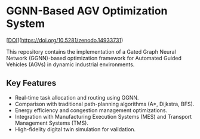# GGNN-Based AGV Optimization System

[[DOI](https://zenodo.org/badge/DOI/10.5281/zenodo.14933731.svg)](https://doi.org/10.5281/zenodo.14933731)

This repository contains the implementation of a Gated Graph Neural Network (GGNN)-based optimization framework for Automated Guided Vehicles (AGVs) in dynamic industrial environments.

## Key Features
- Real-time task allocation and routing using GGNN.
- Comparison with traditional path-planning algorithms (A*, Dijkstra, BFS).
- Energy efficiency and congestion management optimizations.
- Integration with Manufacturing Execution Systems (MES) and Transport Management Systems (TMS).
- High-fidelity digital twin simulation for validation.


